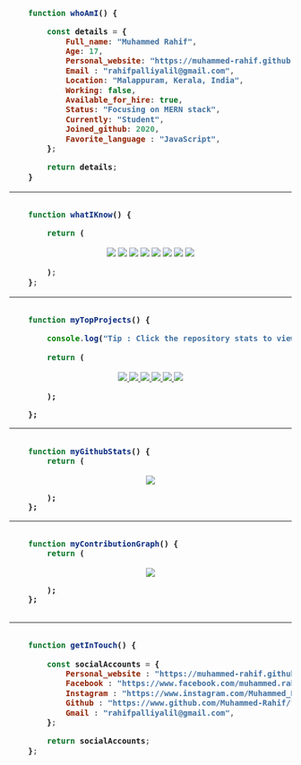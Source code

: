<h3 width="200">

```js
    function whoAmI() {

        const details = {
            Full_name: "Muhammed Rahif",
            Age: 17,
            Personal_website: "https://muhammed-rahif.github.io",
            Email : "rahifpalliyalil@gmail.com",
            Location: "Malappuram, Kerala, India",
            Working: false,
            Available_for_hire: true,
            Status: "Focusing on MERN stack",
            Currently: "Student",
            Joined_github: 2020,
            Favorite_language : "JavaScript",
        };

        return details;
    }
```

<hr />

```js

    function whatIKnow() {

        return (
```

<div align="center">
    <img src="https://img.shields.io/badge/HTML5-E34F26?style=for-the-badge&logo=html5&logoColor=white">
    <img src="https://img.shields.io/badge/CSS3-1572B6?style=for-the-badge&logo=css3&logoColor=white">
    <img src="https://img.shields.io/badge/JavaScript-F7DF1E?style=for-the-badge&logo=javascript&logoColor=black">
    <img src="https://img.shields.io/badge/Node.js-43853D?style=for-the-badge&logo=node-dot-js&logoColor=white">
    <img src="https://img.shields.io/badge/Express.js-000000?style=for-the-badge&logo=express&logoColor=white" />
    <img src="https://img.shields.io/badge/React-20232A?style=for-the-badge&logo=react&logoColor=61DAFB" />
    <img src="https://img.shields.io/badge/MongoDB-4EA94B?style=for-the-badge&logo=mongodb&logoColor=white">
    <img src="https://img.shields.io/badge/React_Native-20232A?style=for-the-badge&logo=react&logoColor=61DAFB" />
</div>

```js
        );
    };

```

<hr />

```js

    function myTopProjects() {

        console.log("Tip : Click the repository stats to view the live deployed website...!");

        return (
```

<div align="center">
    <a href="https://muhammed-rahif.github.io/Netflix-Clone/">
    <img src="https://github-readme-stats.vercel.app/api/pin/?username=muhammed-rahif&repo=Netflix-Clone&theme=radical" />
    </a>
    <a href="https://secure-memo.herokuapp.com/">
    <img src="https://github-readme-stats.vercel.app/api/pin/?username=muhammed-rahif&repo=Secure-Memo&theme=radical" />
    </a>
    <a href="https://thrifty-wheels.herokuapp.com/">
    <img src="https://github-readme-stats.vercel.app/api/pin/?username=muhammed-rahif&repo=Thrifty-Wheels&theme=radical" />
    </a>
    <a href="https://Muhammed-Rahif.github.io">
    <img src="https://github-readme-stats.vercel.app/api/pin/?username=muhammed-rahif&repo=Muhammed-Rahif.github.io&theme=radical" />
    </a>
    <a href="https://crossroads-chat.herokuapp.com/">
    <img src="https://github-readme-stats.vercel.app/api/pin/?username=muhammed-rahif&repo=Crossroads-Subscribers-Hub&theme=radical" />
    </a>
    <a href="https://drive.google.com/file/d/1PAp08CJ-OgNCRJXsAaoqvJ0bZC0IFPLQ/view?usp=sharing">
    <img src="https://github-readme-stats.vercel.app/api/pin/?username=muhammed-rahif&repo=Notes&theme=radical" />
    </a>
</div>

```
        );

    };

```

<hr />

```js

    function myGithubStats() {
        return (

```
<div align="center">
    <a href="https://github.com/Muhammed-Rahif">
        <img src="https://github-readme-stats.vercel.app/api?username=muhammed-rahif&show_icons=true&theme=radical" />
    </a>
</div>

```
        );
    };

```
<hr />

```js

    function myContributionGraph() {
        return (

```

<div align="center">
    <a href="https://github.com/Muhammed-Rahif">
        <img src="https://activity-graph.herokuapp.com/graph?username=muhammed-rahif" />
    </a>
</div>

```
        );
    };


```

<hr />

```js

    function getInTouch() {

        const socialAccounts = {
            Personal_website : "https://muhammed-rahif.github.io/",
            Facebook : "https://www.facebook.com/muhammed.rahif.583/",
            Instagram : "https://www.instagram.com/Muhammed_Rahif_/",
            Github : "https://www.github.com/Muhammed-Rahif/",
            Gmail : "rahifpalliyalil@gmail.com",
        };

        return socialAccounts;
    };

```

</h3>
